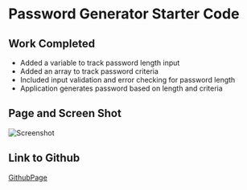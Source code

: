 # Password Generator Starter Code

## Work Completed
* Added a variable to track password length input
* Added an array to track password criteria
* Included input validation and error checking for password length
* Application generates password based on length and criteria

## Page and Screen Shot
![Screenshot](../password-generator/Develop/assets/images/screenshot.png)

## Link to Github
[GithubPage](https://catse2000.github.io/password-generator/)